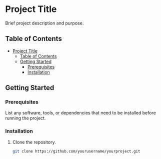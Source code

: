 # Project Title

Brief project description and purpose.

## Table of Contents

- [Project Title](#project-title)
  - [Table of Contents](#table-of-contents)
  - [Getting Started](#getting-started)
    - [Prerequisites](#prerequisites)
    - [Installation](#installation)

## Getting Started

### Prerequisites

List any software, tools, or dependencies that need to be installed before running the project.

### Installation

1. Clone the repository.
   ```sh
   git clone https://github.com/yourusername/yourproject.git
